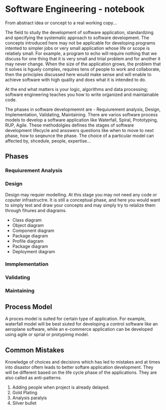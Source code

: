 # Software Engineering - notebook

From abstract idea or concept to a real working copy...

The field to study the development of software application, standardzing and specifying the systematic approach to software development. The concepts introduced here may not be applicable for developing programs intented to simpler jobs or very small application whose life or scope is relatiely small. For example, a program to echo will require nothing that we discuss for one thing that it is very small and triial problem and for another it may never change. When the size of the application grows, the problem that it solves is hguely complex, requires tens of people to work and collaborate, then the principles discussed here would make sense and will enable to achieve software with high quality and does what it is intended to do.

At the end what matters is your logic, algorithms and data processing; software engineering teaches you how to write organized and maintainable code. 

The phases in software developmemnt are - Requiurement analysis, Design, Implementation, Validating, Maintaining. There are varios software process models to develop a software application like Waterfall, Spiral, Prototyping, RUP, Agile. These methodolgies defines the stages of software development lifecycle and ansswers questions like when to move to next phase, how to seqeunce the phase. The choice of a particular model can affected by, shcedule, people, expertise...

## Phases

### Requiurement Analysis

### Design
Design may requier modelling. At this stage you may not need any code or coputer infrastructre. It is still a conceptual phase, and here you would want to simply test and draw your concepts and may simply try to relalize them through fihures and diagrams.
* Class diagram
* Object diagram
* Component diagram
* Package diagram
* Profile diagram
* Package diagram
* Deployment diagram

### Immplementation

### Validating

### Maintaining

## Process Model
A proces model is suited for certain type of application. For example, waterfall model will be best siuted for developing a control software like an aeroplane software, while an e-commerce application can be developed using agile or sprial or protypinng model.

## Common Mistakes
Knowledge of choices and decisions which has led to mistakes and at times into disastor oftem leads to better softare application development. They will be different based on the life cycle phase of the applications. They are also called as anti-patterns.

1. Adding people when project is already delayed.
2. Gold Plating
3. Analysis paralyis
4. Silver bullet